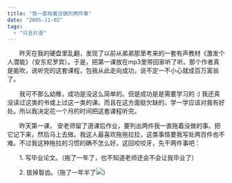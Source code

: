 ```yaml
---
title: "我一直拖着没做的两件事"
date: "2005-11-02"
tags: 
  - "只言片语"
---
```


　　昨天在我的硬盘里乱翻，发现了以前从弟弟那里考来的一套有声教材《激发个人潜能》（安东尼罗宾）。于是，把第一课放在mp3里带回家听了听。那个作者真是能吹，说听完的这套课程，包我从此走向成功，说不定一不小心就成百万富翁了。

　　我可不那么幼稚，成功是没这么简单的。但是成功是是需要学习的 :) 我还真没读过这类的书或上过这一类的课。而且在这方面挺欠缺的，学一学应该对我有好处。所以我决定花一个月的时间把这套课程听完。

　　昨天第一课， 安老师留了道课后作业，要列出两件我一直拖着没做的事。把它记下来，然后马上去做。我这人最喜欢拖拖拉拉，这类事情要我写处两百件也不难。不过我这种拖拉的习惯的确不怎么好。这回咬咬牙，先干两件事吧：

　　1. 写毕业论文。（拖了一年了，也不知道老师还会不会让我毕业了）

　　2. 拔掉智齿。（拖了一年半了![](images/smile_embaressed.gif)）

